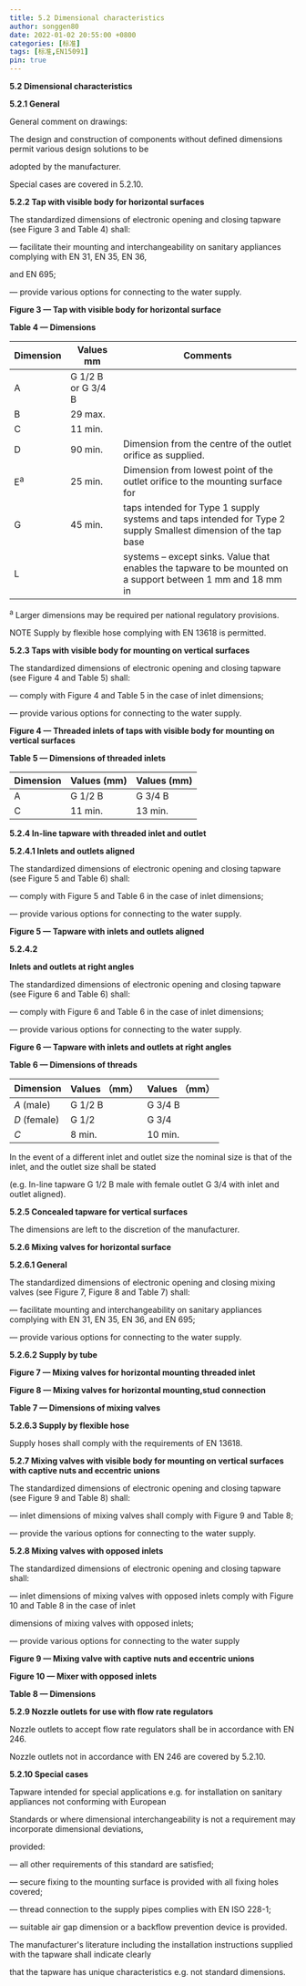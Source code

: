 ```yaml
---
title: 5.2 Dimensional characteristics
author: songgen80
date: 2022-01-02 20:55:00 +0800
categories: [标准]
tags: [标准,EN15091]
pin: true
---
```


**5.2 Dimensional characteristics**

**5.2.1 General**

General comment on drawings:

The design and construction of components without defined dimensions permit various design solutions to be 

adopted by the manufacturer.

Special cases are covered in 5.2.10.

**5.2.2 Tap with visible body for horizontal surfaces**

The standardized dimensions of electronic opening and closing tapware (see Figure 3 and Table 4) shall:

— facilitate their mounting and interchangeability on sanitary appliances complying with EN 31, EN 35, EN 36, 

and EN 695; 

— provide various options for connecting to the water supply.



**Figure 3 — Tap with visible body for horizontal surface**



**Table 4 — Dimensions**

| **Dimension** | **Values mm**      | **Comments**                                                 |
| ------------- | ------------------ | ------------------------------------------------------------ |
| A             | G 1/2 B or G 3/4 B |                                                              |
| B             | 29 max.            |                                                              |
| C             | 11 min.            |                                                              |
| D             | 90 min.            | Dimension from the centre of the outlet orifice as supplied. |
| E<sup>a</sup> | 25 min.            | Dimension from lowest point of the outlet orifice to the mounting surface for |
| G             | 45 min.            | taps intended for Type 1 supply systems and taps intended for Type 2 supply Smallest dimension of the tap base |
| L             |                    | systems – except sinks. Value that enables the tapware to be mounted on a support between 1 mm and 18 mm in |

<sup>a</sup> Larger dimensions may be required per national regulatory provisions.

NOTE      Supply by flexible hose complying with EN 13618 is permitted.



**5.2.3 Taps with visible body for mounting on vertical surfaces**

The standardized dimensions of electronic opening and closing tapware (see Figure 4 and Table 5) shall:

— comply with Figure 4 and Table 5 in the case of inlet dimensions;

— provide various options for connecting to the water supply.

**Figure 4 — Threaded inlets of taps with visible body for mounting on vertical surfaces**

**Table 5 — Dimensions of threaded inlets**

| Dimension | Values (mm) | Values (mm) |
| ------------- | ----------------- | ----------------- |
| A | G 1/2 B | G 3/4 B |
| C | 11 min. | 13 min. |

**5.2.4 In-line tapware with threaded inlet and outlet**

**5.2.4.1  Inlets and outlets aligned**

The standardized dimensions of electronic opening and closing tapware (see Figure 5 and Table 6) shall:

— comply with Figure 5 and Table 6 in the case of inlet dimensions;

— provide various options for connecting to the water supply.

**Figure 5 — Tapware with inlets and outlets aligned**

**5.2.4.2** 

**Inlets and outlets at right angles**

The standardized dimensions of electronic opening and closing tapware (see Figure 6 and Table 6) shall:

— comply with Figure 6 and Table 6 in the case of inlet dimensions;

— provide various options for connecting to the water supply.

**Figure 6 — Tapware with inlets and outlets at right angles**

**Table 6 — Dimensions of threads**

| Dimension | Values （mm） | Values （mm） |
| ------------- | ------------- | ------------- |
|    *A* (male)  |   G 1/2 B   |   G 3/4 B    |
|*D* (female)    |     G 1/2     |      G 3/4     |
|*C*       |8 min.     |10 min.|

In the event of a different inlet and outlet size the nominal size is that of the inlet, and the outlet size shall be stated 

(e.g. In-line tapware G 1/2 B male with female outlet G 3/4 with inlet and outlet aligned).

**5.2.5 Concealed tapware for vertical surfaces**

The dimensions are left to the discretion of the manufacturer.

**5.2.6 Mixing valves for horizontal surface**

**5.2.6.1    General**

The standardized dimensions of electronic opening and closing mixing valves (see Figure 7, Figure 8 and Table 7) shall:

— facilitate mounting and interchangeability on sanitary appliances complying with EN 31, EN 35, EN 36, and EN 695; 

— provide various options for connecting to the water supply.









**5.2.6.2  Supply by tube**

**Figure 7 — Mixing valves for horizontal mounting threaded inlet**

**Figure 8 — Mixing valves for horizontal mounting,stud connection**



**Table 7 — Dimensions of mixing valves**



**5.2.6.3  Supply by flexible hose**

Supply hoses shall comply with the requirements of EN 13618.

**5.2.7 Mixing valves with visible body for mounting on vertical surfaces with captive nuts and eccentric unions**

The standardized dimensions of electronic opening and closing tapware (see Figure 9 and Table 8) shall:

— inlet dimensions of mixing valves shall comply with Figure 9 and Table 8;

— provide the various options for connecting to the water supply.

**5.2.8 Mixing valves with opposed inlets**

The standardized dimensions of electronic opening and closing tapware shall:

— inlet dimensions of mixing valves with opposed inlets comply with Figure 10 and Table 8 in the case of inlet 

dimensions of mixing valves with opposed inlets;

— provide various options for connecting to the water supply







**Figure 9 — Mixing valve with captive nuts and eccentric unions**





**Figure 10 — Mixer with opposed inlets**





**Table 8 — Dimensions**





**5.2.9 Nozzle outlets for use with flow rate regulators**

Nozzle outlets to accept flow rate regulators shall be in accordance with EN 246.

Nozzle outlets not in accordance with EN 246 are covered by 5.2.10.

**5.2.10 Special cases**

Tapware intended for special applications e.g. for installation on sanitary appliances not conforming with European 

Standards or where dimensional interchangeability is not a requirement may incorporate dimensional deviations, 

provided:

— all other requirements of this standard are satisfied;

— secure fixing to the mounting surface is provided with all fixing holes covered;

— thread connection to the supply pipes complies with EN ISO 228-1;

— suitable air gap dimension or a backflow prevention device is provided.

The manufacturer's literature including the installation instructions supplied with the tapware shall indicate clearly 

that the tapware has unique characteristics e.g. not standard dimensions.
